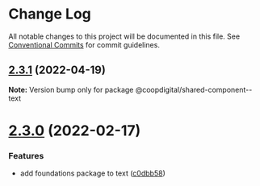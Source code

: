 # Change Log

All notable changes to this project will be documented in this file.
See [Conventional Commits](https://conventionalcommits.org) for commit guidelines.

## [2.3.1](https://github.com/coopdigital/coop-frontend/compare/@coopdigital/shared-component--text@2.3.0...@coopdigital/shared-component--text@2.3.1) (2022-04-19)

**Note:** Version bump only for package @coopdigital/shared-component--text





# [2.3.0](https://github.com/coopdigital/coop-frontend/compare/@coopdigital/shared-component--text@2.2.7...@coopdigital/shared-component--text@2.3.0) (2022-02-17)


### Features

* add foundations package to text ([c0dbb58](https://github.com/coopdigital/coop-frontend/commit/c0dbb58b79dc92b4362c61dbdda437a7eb4cfb9b))
